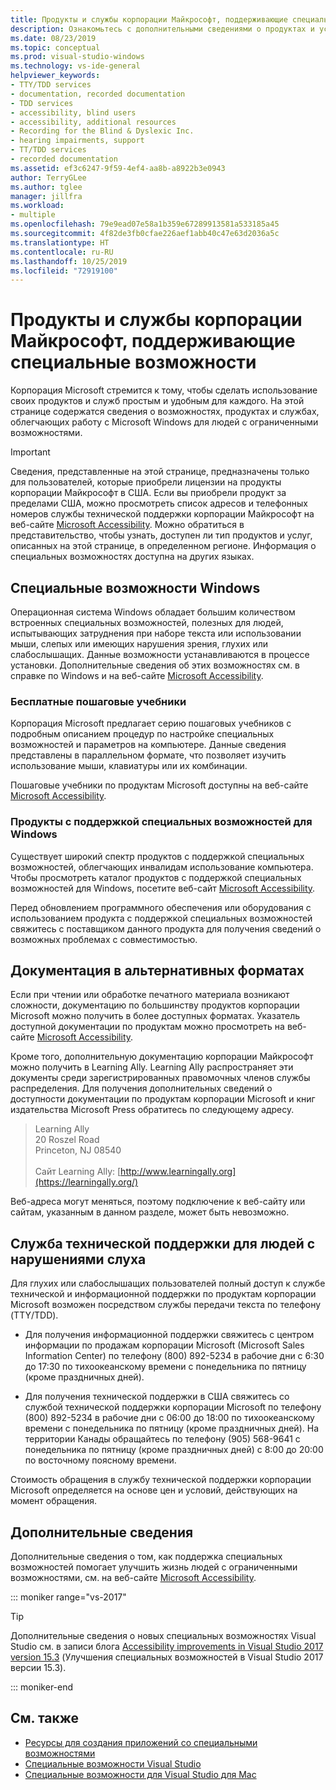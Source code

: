 ```yaml
---
title: Продукты и службы корпорации Майкрософт, поддерживающие специальные возможности
description: Ознакомьтесь с дополнительными сведениями о продуктах и услугах корпорации Майкрософт, которые повысят доступность наших операционных систем, программ и приложений для всех пользователей, включая людей с ограниченными возможностями.
ms.date: 08/23/2019
ms.topic: conceptual
ms.prod: visual-studio-windows
ms.technology: vs-ide-general
helpviewer_keywords:
- TTY/TDD services
- documentation, recorded documentation
- TDD services
- accessibility, blind users
- accessibility, additional resources
- Recording for the Blind & Dyslexic Inc.
- hearing impairments, support
- TT/TDD services
- recorded documentation
ms.assetid: ef3c6247-9f59-4ef4-aa8b-a8922b3e0943
author: TerryGLee
ms.author: tglee
manager: jillfra
ms.workload:
- multiple
ms.openlocfilehash: 79e9ead07e58a1b359e67289913581a533185a45
ms.sourcegitcommit: 4f82de3fb0cfae226aef1abb40c47e63d2036a5c
ms.translationtype: HT
ms.contentlocale: ru-RU
ms.lasthandoff: 10/25/2019
ms.locfileid: "72919100"
---
```

# <a name="accessibility-products-and-services-from-microsoft"></a>Продукты и службы корпорации Майкрософт, поддерживающие специальные возможности

Корпорация Microsoft стремится к тому, чтобы сделать использование своих продуктов и служб простым и удобным для каждого. На этой странице содержатся сведения о возможностях, продуктах и службах, облегчающих работу с Microsoft Windows для людей с ограниченными возможностями.

> [!IMPORTANT]
> Сведения, представленные на этой странице, предназначены только для пользователей, которые приобрели лицензии на продукты корпорации Майкрософт в США. Если вы приобрели продукт за пределами США, можно просмотреть список адресов и телефонных номеров службы технической поддержки корпорации Майкрософт на веб-сайте [Microsoft Accessibility](https://www.microsoft.com/accessibility/). Можно обратиться в представительство, чтобы узнать, доступен ли тип продуктов и услуг, описанных на этой странице, в определенном регионе. Информация о специальных возможностях доступна на других языках.

## <a name="windows"></a> Специальные возможности Windows

Операционная система Windows обладает большим количеством встроенных специальных возможностей, полезных для людей, испытывающих затруднения при наборе текста или использовании мыши, слепых или имеющих нарушения зрения, глухих или слабослышащих. Данные возможности устанавливаются в процессе установки. Дополнительные сведения об этих возможностях см. в справке по Windows и на веб-сайте [Microsoft Accessibility](https://www.microsoft.com/accessibility/).

### <a name="free-step-by-step-tutorials"></a>Бесплатные пошаговые учебники

Корпорация Microsoft предлагает серию пошаговых учебников с подробным описанием процедур по настройке специальных возможностей и параметров на компьютере. Данные сведения представлены в параллельном формате, что позволяет изучить использование мыши, клавиатуры или их комбинации.

Пошаговые учебники по продуктам Microsoft доступны на веб-сайте [Microsoft Accessibility](https://www.microsoft.com/accessibility/).

### <a name="assistive-technology-products-for-windows"></a>Продукты с поддержкой специальных возможностей для Windows

Существует широкий спектр продуктов с поддержкой специальных возможностей, облегчающих инвалидам использование компьютера. Чтобы просмотреть каталог продуктов с поддержкой специальных возможностей для Windows, посетите веб-сайт [Microsoft Accessibility](https://www.microsoft.com/accessibility/).

Перед обновлением программного обеспечения или оборудования с использованием продукта с поддержкой специальных возможностей свяжитесь с поставщиком данного продукта для получения сведений о возможных проблемах с совместимостью.

## <a name="altfortmats"></a> Документация в альтернативных форматах

Если при чтении или обработке печатного материала возникают сложности, документацию по большинству продуктов корпорации Microsoft можно получить в более доступных форматах. Указатель доступной документации по продуктам можно просмотреть на веб-сайте [Microsoft Accessibility](https://www.microsoft.com/accessibility/).

Кроме того, дополнительную документацию корпорации Майкрософт можно получить в Learning Ally. Learning Ally распространяет эти документы среди зарегистрированных правомочных членов службы распределения. Для получения дополнительных сведений о доступности документации по продуктам корпорации Microsoft и книг издательства Microsoft Press обратитесь по следующему адресу.

> Learning Ally<br />
> 20 Roszel Road<br /> Princeton, NJ 08540<br /><br /> Сайт Learning Ally: [http://www.learningally.org](https://learningally.org/)

Веб-адреса могут меняться, поэтому подключение к веб-сайту или сайтам, указанным в данном разделе, может быть невозможно.

## <a name="hearing"></a> Служба технической поддержки для людей с нарушениями слуха

Для глухих или слабослышащих пользователей полный доступ к службе технической и информационной поддержки по продуктам корпорации Microsoft возможен посредством службы передачи текста по телефону (TTY/TDD).

- Для получения информационной поддержки свяжитесь с центром информации по продажам корпорации Microsoft (Microsoft Sales Information Center) по телефону (800) 892-5234 в рабочие дни с 6:30 до 17:30 по тихоокеанскому времени с понедельника по пятницу (кроме праздничных дней).

- Для получения технической поддержки в США свяжитесь со службой технической поддержки корпорации Microsoft по телефону (800) 892-5234 в рабочие дни с 06:00 до 18:00 по тихоокеанскому времени с понедельника по пятницу (кроме праздничных дней). На территории Канады обращайтесь по телефону (905) 568-9641 с понедельника по пятницу (кроме праздничных дней) с 8:00 до 20:00 по восточному поясному времени.

Стоимость обращения в службу технической поддержки корпорации Microsoft определяется на основе цен и условий, действующих на момент обращения.

## <a name="moreinfo"></a> Дополнительные сведения

Дополнительные сведения о том, как поддержка специальных возможностей помогает улучшить жизнь людей с ограниченными возможностями, см. на веб-сайте [Microsoft Accessibility](https://www.microsoft.com/accessibility/).

::: moniker range="vs-2017"

> [!TIP]
> Дополнительные сведения о новых специальных возможностях Visual Studio см. в записи блога [Accessibility improvements in Visual Studio 2017 version 15.3](https://devblogs.microsoft.com/visualstudio/accessibility-improvements-in-visual-studio-2017-version-15-3/) (Улучшения специальных возможностей в Visual Studio 2017 версии 15.3).

::: moniker-end

## <a name="see-also"></a>См. также

* [Ресурсы для создания приложений со специальными возможностями](../../ide/reference/resources-for-designing-accessible-applications.md)
* [Специальные возможности Visual Studio](../../ide/reference/accessibility-features-of-visual-studio.md)
* [Специальные возможности для Visual Studio для Mac](/visualstudio/mac/accessibility)
